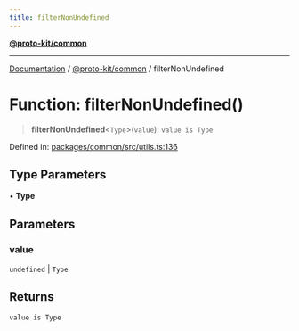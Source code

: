 ```yaml
---
title: filterNonUndefined
---
```


[**@proto-kit/common**](../README.md)

***

[Documentation](../../../README.md) / [@proto-kit/common](../README.md) / filterNonUndefined

# Function: filterNonUndefined()

> **filterNonUndefined**\<`Type`\>(`value`): `value is Type`

Defined in: [packages/common/src/utils.ts:136](https://github.com/proto-kit/framework/blob/4d6b3b6da51b3edee0fbf25ce72c1f59ec61e891/packages/common/src/utils.ts#L136)

## Type Parameters

• **Type**

## Parameters

### value

`undefined` | `Type`

## Returns

`value is Type`
